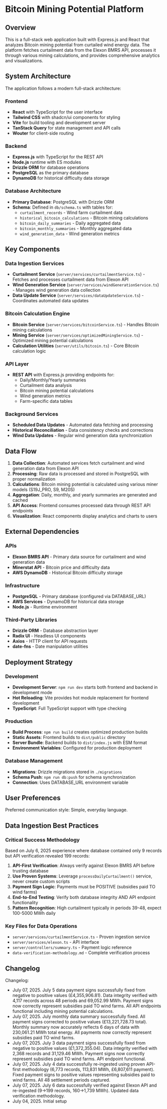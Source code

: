 # Bitcoin Mining Potential Platform

## Overview

This is a full-stack web application built with Express.js and React that analyzes Bitcoin mining potential from curtailed wind energy data. The platform fetches curtailment data from the Elexon BMRS API, processes it through various mining calculations, and provides comprehensive analytics and visualizations.

## System Architecture

The application follows a modern full-stack architecture:

### Frontend
- **React** with TypeScript for the user interface
- **Tailwind CSS** with shadcn/ui components for styling
- **Vite** for build tooling and development server
- **TanStack Query** for state management and API calls
- **Wouter** for client-side routing

### Backend
- **Express.js** with TypeScript for the REST API
- **Node.js** runtime with ES modules
- **Drizzle ORM** for database operations
- **PostgreSQL** as the primary database
- **DynamoDB** for historical difficulty data storage

### Database Architecture
- **Primary Database**: PostgreSQL with Drizzle ORM
- **Schema**: Defined in `db/schema.ts` with tables for:
  - `curtailment_records` - Wind farm curtailment data
  - `historical_bitcoin_calculations` - Bitcoin mining calculations
  - `bitcoin_daily_summaries` - Daily aggregated data
  - `bitcoin_monthly_summaries` - Monthly aggregated data
  - `wind_generation_data` - Wind generation metrics

## Key Components

### Data Ingestion Services
- **Curtailment Service** (`server/services/curtailmentService.ts`) - Fetches and processes curtailment data from Elexon API
- **Wind Generation Service** (`server/services/windGenerationService.ts`) - Manages wind generation data collection
- **Data Update Service** (`server/services/dataUpdateService.ts`) - Coordinates automated data updates

### Bitcoin Calculation Engine
- **Bitcoin Service** (`server/services/bitcoinService.ts`) - Handles Bitcoin mining calculations
- **Mining Service** (`server/services/optimizedMiningService.ts`) - Optimized mining potential calculations
- **Calculation Utilities** (`server/utils/bitcoin.ts`) - Core Bitcoin calculation logic

### API Layer
- **REST API** with Express.js providing endpoints for:
  - Daily/Monthly/Yearly summaries
  - Curtailment data analysis
  - Bitcoin mining potential calculations
  - Wind generation metrics
  - Farm-specific data tables

### Background Services
- **Scheduled Data Updates** - Automated data fetching and processing
- **Historical Reconciliation** - Data consistency checks and corrections
- **Wind Data Updates** - Regular wind generation data synchronization

## Data Flow

1. **Data Collection**: Automated services fetch curtailment and wind generation data from Elexon API
2. **Processing**: Raw data is processed and stored in PostgreSQL with proper normalization
3. **Calculations**: Bitcoin mining potential is calculated using various miner models (S19J_PRO, S9, M20S)
4. **Aggregation**: Daily, monthly, and yearly summaries are generated and cached
5. **API Access**: Frontend consumes processed data through REST API endpoints
6. **Visualization**: React components display analytics and charts to users

## External Dependencies

### APIs
- **Elexon BMRS API** - Primary data source for curtailment and wind generation data
- **Minerstat API** - Bitcoin price and difficulty data
- **AWS DynamoDB** - Historical Bitcoin difficulty storage

### Infrastructure
- **PostgreSQL** - Primary database (configured via DATABASE_URL)
- **AWS Services** - DynamoDB for historical data storage
- **Node.js** - Runtime environment

### Third-Party Libraries
- **Drizzle ORM** - Database abstraction layer
- **Radix UI** - Headless UI components
- **Axios** - HTTP client for API requests
- **date-fns** - Date manipulation utilities

## Deployment Strategy

### Development
- **Development Server**: `npm run dev` starts both frontend and backend in development mode
- **Hot Reloading**: Vite provides hot module replacement for frontend development
- **TypeScript**: Full TypeScript support with type checking

### Production
- **Build Process**: `npm run build` creates optimized production builds
- **Static Assets**: Frontend builds to `dist/public` directory
- **Server Bundle**: Backend builds to `dist/index.js` with ESM format
- **Environment Variables**: Configured for production deployment

### Database Management
- **Migrations**: Drizzle migrations stored in `./migrations`
- **Schema Push**: `npm run db:push` for schema synchronization
- **Connection**: Uses DATABASE_URL environment variable

## User Preferences

Preferred communication style: Simple, everyday language.

## Data Ingestion Best Practices

### Critical Success Methodology
Based on July 6, 2025 experience where database contained only 9 records but API verification revealed 199 records:

1. **API-First Verification**: Always verify against Elexon BMRS API before trusting database
2. **Use Proven Systems**: Leverage `processDailyCurtailment()` service, never create custom scripts  
3. **Payment Sign Logic**: Payments must be POSITIVE (subsidies paid TO wind farms)
4. **End-to-End Testing**: Verify both database integrity AND API endpoint functionality
5. **Pattern Recognition**: High curtailment typically in periods 39-48, expect 100-5000 MWh daily

### Key Files for Data Operations
- `server/services/curtailmentService.ts` - Proven ingestion service
- `server/services/elexon.ts` - API interface  
- `server/controllers/summary.ts` - Payment logic reference
- `data-verification-methodology.md` - Complete verification process

## Changelog

Changelog:
- July 07, 2025. July 5 data payment signs successfully fixed from negative to positive values (£4,355,906.81). Data integrity verified with 4,117 records across 48 periods and 69,052.99 MWh. Payment signs now correctly represent subsidies paid TO wind farms. All API endpoints functional including mining potential calculations.
- July 07, 2025. July monthly data summary successfully fixed. All payment signs corrected to positive values (£13,221,728.73 total). Monthly summary now accurately reflects 6 days of data with 230,061.21 MWh total energy. All payments now correctly represent subsidies paid TO wind farms.
- July 07, 2025. July 3 data payment signs successfully fixed from negative to positive values (£1,372,355.04). Data integrity verified with 2,368 records and 31,129.46 MWh. Payment signs now correctly represent subsidies paid TO wind farms. API endpoint functional.
- July 07, 2025. July 4 data successfully re-ingested using proven API-first methodology (6,773 records, 113,831 MWh, £6,807,611 payment). Fixed payment signs to positive values representing subsidies paid to wind farms. All 48 settlement periods captured.
- July 07, 2025. July 6 data successfully verified against Elexon API and re-ingested (9→199 records, 160→1,739 MWh). Updated data verification methodology.
- July 04, 2025. Initial setup